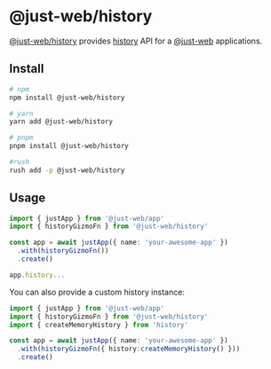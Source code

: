 # @just-web/history

[@just-web/history] provides [history] API for a [@just-web] applications.

## Install

```sh
# npm
npm install @just-web/history

# yarn
yarn add @just-web/history

# pnpm
pnpm install @just-web/history

#rush
rush add -p @just-web/history
```

## Usage

```ts
import { justApp } from '@just-web/app'
import { historyGizmoFn } from '@just-web/history'

const app = await justApp({ name: 'your-awesome-app' })
  .with(historyGizmoFn())
  .create()

app.history...
```

You can also provide a custom history instance:

```ts
import { justApp } from '@just-web/app'
import { historyGizmoFn } from '@just-web/history'
import { createMemoryHistory } from 'history'

const app = await justApp({ name: 'your-awesome-app' })
  .with(historyGizmoFn({ history:createMemoryHistory() }))
  .create()
```

[@just-web]: https://github.com/justland/just-web
[@just-web/history]: https://github.com/justland/just-web/tree/main/plugins/history
[history]: https://github.com/remix-run/history#readme
